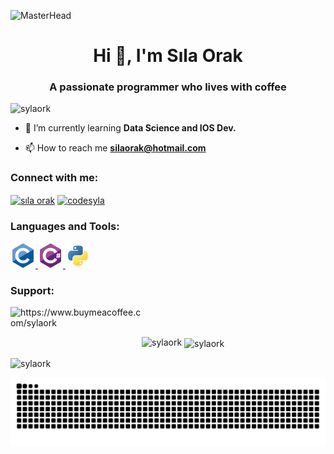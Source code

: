 ![MasterHead](https://res.cloudinary.com/practicaldev/image/fetch/s--a0VqOvf_--/c_imagga_scale,f_auto,fl_progressive,h_420,q_auto,w_1000/https://dev-to-uploads.s3.amazonaws.com/uploads/articles/4a6t7pmm323uaz9rv1rf.png)<h1 align="center">Hi 👋, I'm Sıla Orak</h1>
<h3 align="center">A passionate programmer who lives with coffee</h3>

<p align="left"> <img src="https://komarev.com/ghpvc/?username=sylaork&label=Profile%20views&color=0e75b6&style=flat" alt="sylaork" /> </p>

- 🌱 I’m currently learning **Data Science and IOS Dev.**

- 📫 How to reach me **silaorak@hotmail.com**

<h3 align="left">Connect with me:</h3>
<p align="left">
<a href="https://linkedin.com/in/sıla-orak-662546218/" target="blank"><img align="center" src="https://raw.githubusercontent.com/rahuldkjain/github-profile-readme-generator/master/src/images/icons/Social/linked-in-alt.svg" alt="sıla orak" height="30" width="40" /></a>
<a href="https://instagram.com/codesyla" target="blank"><img align="center" src="https://raw.githubusercontent.com/rahuldkjain/github-profile-readme-generator/master/src/images/icons/Social/instagram.svg" alt="codesyla" height="30" width="40" /></a>
</p>

<h3 align="left">Languages and Tools:</h3>
<p align="left"> <a href="https://www.cprogramming.com/" target="_blank" rel="noreferrer"> <img src="https://raw.githubusercontent.com/devicons/devicon/master/icons/c/c-original.svg" alt="c" width="40" height="40"/> </a> <a href="https://www.w3schools.com/cs/" target="_blank" rel="noreferrer"> <img src="https://raw.githubusercontent.com/devicons/devicon/master/icons/csharp/csharp-original.svg" alt="csharp" width="40" height="40"/> </a> <a href="https://www.python.org" target="_blank" rel="noreferrer"> <img src="https://raw.githubusercontent.com/devicons/devicon/master/icons/python/python-original.svg" alt="python" width="40" height="40"/> </a> </p>

<h3 align="left">Support:</h3>
<p><a href=https://www.buymeacoffee.com/sylaork> <img align="left" src="https://cdn.buymeacoffee.com/buttons/v2/default-yellow.png" height="50" width="210" alt="https://www.buymeacoffee.com/sylaork" /></a></p><br><br>

<p><img align="left" src="https://github-readme-stats.vercel.app/api/top-langs?username=sylaork&show_icons=true&locale=en&layout=compact" alt="sylaork" /></p>

<p>&nbsp;<img align="center" src="https://github-readme-stats.vercel.app/api?username=sylaork&show_icons=true&locale=en" alt="sylaork" /></p>

<p><img align="center" src="https://github-readme-streak-stats.herokuapp.com/?user=sylaork&" alt="sylaork" /></p>

<source media="(prefers-color-scheme: dark)" srcset="https://raw.githubusercontent.com/sylaork/sylaork/output/github-contribution-grid-snake-dark.svg">
  <source media="(prefers-color-scheme: light)" srcset="https://raw.githubusercontent.com/sylaork/sylaork/output/github-contribution-grid-snake.svg">
  <img alt="github contribution grid snake animation" src="https://raw.githubusercontent.com/sylaork/sylaork/output/github-contribution-grid-snake.svg">
</picture>

